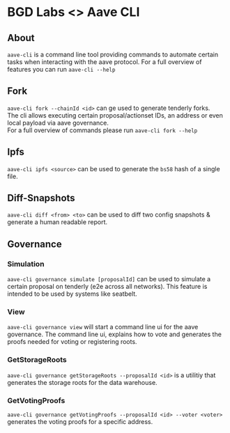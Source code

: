 # BGD Labs <> Aave CLI

## About

`aave-cli` is a command line tool providing commands to automate certain tasks when interacting with the aave protocol.
For a full overview of features you can run `aave-cli --help`

## Fork

`aave-cli fork --chainId <id>` can ge used to generate tenderly forks.  
The cli allows executing certain proposal/actionset IDs, an address or even local payload via aave governance.  
For a full overview of commands please run `aave-cli fork --help`

## Ipfs

`aave-cli ipfs <source>` can be used to generate the `bs58` hash of a single file.

## Diff-Snapshots

`aave-cli diff <from> <to>` can be used to diff two config snapshots & generate a human readable report.

## Governance

### Simulation

`aave-cli governance simulate [proposalId]` can be used to simulate a certain proposal on tenderly (e2e across all networks). This feature is intended to be used by systems like seatbelt.

### View

`aave-cli governance view` will start a command line ui for the aave governance.
The command line ui, explains how to vote and generates the proofs needed for voting or registering roots.

### GetStorageRoots

`aave-cli governance getStorageRoots --proposalId <id>` is a utilitiy that generates the storage roots for the data warehouse.

### GetVotingProofs

`aave-cli governance getVotingProofs --proposalId <id> --voter <voter>` generates the voting proofs for a specific address.
